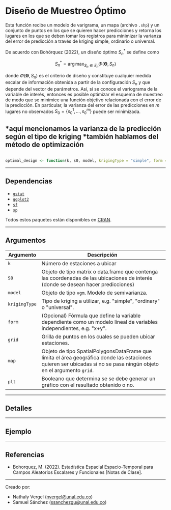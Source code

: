 # Diseño de Muestreo Óptimo

Esta función recibe un modelo de varigrama, un mapa (archivo `.shp`) y un conjunto de puntos en los que se quieren hacer predicciones y retorna los lugares en los que se deben tomar los registros para minimizar la varianza del error de predicción a través de kriging simple, ordinario o universal.

De acuerdo con Bohórquez (2022), un diseño óptimo $S_{n}^{*}$ se define como

$$S_{n}^{*}=\arg \max_{S_{n} \in \Xi_{n}} \Phi\left(\boldsymbol{\Theta}, S_{n}\right)$$

donde $\Phi\left(\boldsymbol{\Theta}, S_{n}\right)$ es el criterio de diseño y constituye cualquier medida escalar de información obtenida a partir de la configuración $S_{n}$ y que depende del vector de parámetros. Así, si se conoce el variograma de la variable de interés, entonces es posible optimizar el esquema de muestreo de modo que se minimice una función objetivo relacionada con el error de la predicción. En particular, la varianza del error de las predicciones en $m$ lugares no observados $S_{0}=\{s_{0}^{1}, ..., s_{0}^{m}\}$ puede ser minimizada. 

*aquí mencionamos la varianza de la predicción según el tipo de kriging 
*también hablamos del método de optimización
---

```r

optimal_design <- function(k, s0, model, krigingType = "simple", form = NULL, map, CRS, plt = T)

```
---

## Dependencias

* [`gstat`](https://github.com/r-spatial/gstat)
* [`ggplot2`](https://github.com/tidyverse/ggplot2)
* [`sf`](https://github.com/r-spatial/sf)
* [`sp`](https://github.com/edzer/sp)

Todos estos paquetes están disponibles en [CRAN](https://cran.r-project.org/web/packages/available_packages_by_name.html#available-packages-D).

---

## Argumentos

| Argumento | Descripción |
| ------ | ------ |
|   `k`     |   Número de estaciones a ubicar   |
| `S0` | Objeto de tipo matrix o data.frame que contenga las coordenadas de las ubicaciones de interés (donde se desean hacer predicciones) |
| `model` | Objeto de tipo `vgm`. Modelo de semivarianza. |
| `krigingType`  | Tipo de kriging a utilizar, e.g. "simple", "ordinary" o "universal".  |
| `form` | (Opcional) Fórmula que define la variable dependiente como un modelo lineal de variables independientes, e.g. "x+y".|
| `grid` | Grilla de puntos en los cuales se pueden ubicar estaciones. |
| `map` | Objeto de tipo SpatialPolygonsDataFrame que limita el área geográfica donde las estaciones quieren ser ubicadas si no se pasa ningún objeto en el argumento `grid`. |
| `plt` | Booleano que determina se se debe generar un gráfico con el resultado obtenido o no. |

---

## Detalles



---

## Ejemplo


---
## Referencias

* Bohorquez, M. (2022). Estadística Espacial Espacio-Temporal para Campos Aleatorios Escalares y Funcionales [Notas de Clase].
---

Creado por: 
* Nathaly Vergel  (nvergel@unal.edu.co)
* Samuel Sánchez (ssanchezgu@unal.edu.co)
